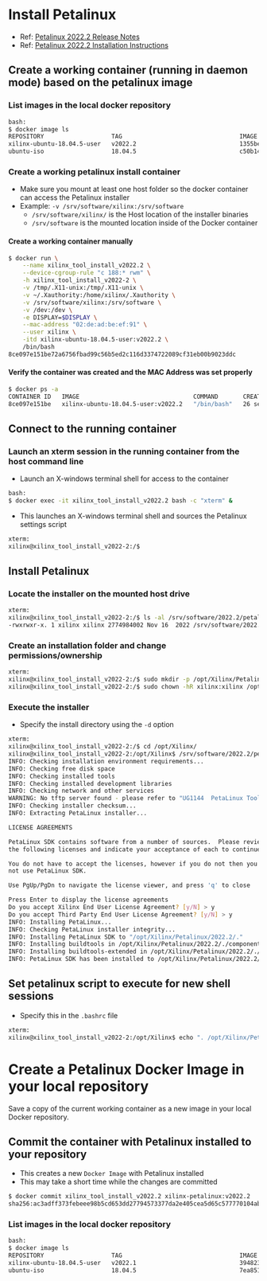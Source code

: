 [//]: # (Readme.petalinux-install.md - Install Petalinux on a Base Ubuntu User Image for v2022.2 Xilinx Tools)

# Install Petalinux
- Ref: [Petalinux 2022.2 Release Notes](https://support.xilinx.com/s/article/000034483?language=en_US)
- Ref: [Petalinux 2022.2 Installation Instructions](https://docs.xilinx.com/r/en-US/ug1144-petalinux-tools-reference-guide/Installation-Steps)

## Create a working container (running in daemon mode) based on the petalinux image

### List images in the local docker repository
```bash
bash:
$ docker image ls
REPOSITORY                   TAG                                 IMAGE ID       CREATED          SIZE
xilinx-ubuntu-18.04.5-user   v2022.2                             1355be4e640c   24 minutes ago   2.71GB
ubuntu-iso                   18.04.5                             c50b147a55dd   18 hours ago     946MB
```

### Create a working petalinux install container
- Make sure you mount at least one host folder so the docker container can access the Petalinux installer
- Example: `-v /srv/software/xilinx:/srv/software`
	- `/srv/software/xilinx/` is the Host location of the installer binaries
	- `/srv/software` is the mounted location inside of the Docker container

#### Create a working container manually

```bash
$ docker run \
	--name xilinx_tool_install_v2022.2 \
	--device-cgroup-rule "c 188:* rwm" \
	-h xilinx_tool_install_v2022-2 \
	-v /tmp/.X11-unix:/tmp/.X11-unix \
	-v ~/.Xauthority:/home/xilinx/.Xauthority \
	-v /srv/software/xilinx:/srv/software \
	-v /dev:/dev \
	-e DISPLAY=$DISPLAY \
	--mac-address "02:de:ad:be:ef:91" \
	--user xilinx \
	-itd xilinx-ubuntu-18.04.5-user:v2022.2 \
	/bin/bash
8ce097e151be72a6756fbad99c56b5ed2c116d3374722089cf31eb00b9023ddc
```

#### Verify the container was created and the MAC Address was set properly

```bash
$ docker ps -a
CONTAINER ID   IMAGE                                COMMAND       CREATED          STATUS          PORTS     NAMES
8ce097e151be   xilinx-ubuntu-18.04.5-user:v2022.2   "/bin/bash"   26 seconds ago   Up 25 seconds             xilinx_tool_install_v2022.2
```

## Connect to the running container

### Launch an xterm session in the running container from the host command line
- Launch an X-windows terminal shell for access to the container
```bash
bash:
$ docker exec -it xilinx_tool_install_v2022.2 bash -c "xterm" &
```
- This launches an X-windows terminal shell and sources the Petalinux settings script
```bash
xterm:
xilinx@xilinx_tool_install_v2022-2:/$
```

## Install Petalinux

### Locate the installer on the mounted host drive
```bash
xterm:
xilinx@xilinx_tool_install_v2022-2:/$ ls -al /srv/software/2022.2/petalinux*v2022.2*
-rwxrwxr-x. 1 xilinx xilinx 2774984002 Nov 16  2022 /srv/software/2022.2/petalinux-v2022.2-10141622-installer.run
```

### Create an installation folder and change permissions/ownership

```bash
xterm:
xilinx@xilinx_tool_install_v2022-2:/$ sudo mkdir -p /opt/Xilinx/Petalinux/2022.2
xilinx@xilinx_tool_install_v2022-2:/$ sudo chown -hR xilinx:xilinx /opt
```

### Execute the installer
- Specify the install directory using the `-d` option

```bash
xterm:
xilinx@xilinx_tool_install_v2022-2:/$ cd /opt/Xilinx/
xilinx@xilinx_tool_install_v2022-2:/opt/Xilinx$ /srv/software/2022.2/petalinux-v2022.2-10141622-installer.run --dir Petalinux/2022.2 --log petalinux_install.log
INFO: Checking installation environment requirements...
INFO: Checking free disk space
INFO: Checking installed tools
INFO: Checking installed development libraries
INFO: Checking network and other services
WARNING: No tftp server found - please refer to "UG1144  PetaLinux Tools Documentation Reference Guide" for its impact and solution
INFO: Checking installer checksum...
INFO: Extracting PetaLinux installer...

LICENSE AGREEMENTS

PetaLinux SDK contains software from a number of sources.  Please review
the following licenses and indicate your acceptance of each to continue.

You do not have to accept the licenses, however if you do not then you may 
not use PetaLinux SDK.

Use PgUp/PgDn to navigate the license viewer, and press 'q' to close

Press Enter to display the license agreements
Do you accept Xilinx End User License Agreement? [y/N] > y
Do you accept Third Party End User License Agreement? [y/N] > y
INFO: Installing PetaLinux...
INFO: Checking PetaLinux installer integrity...
INFO: Installing PetaLinux SDK to "/opt/Xilinx/Petalinux/2022.2/."
INFO: Installing buildtools in /opt/Xilinx/Petalinux/2022.2/./components/yocto/buildtools
INFO: Installing buildtools-extended in /opt/Xilinx/Petalinux/2022.2/./components/yocto/buildtools_extended
INFO: PetaLinux SDK has been installed to /opt/Xilinx/Petalinux/2022.2/.
```

## Set petalinux script to execute for new shell sessions
- Specify this in the `.bashrc` file

```bash
xterm:
xilinx@xilinx_tool_install_v2022-2:/opt/Xilinx$ echo ". /opt/Xilinx/Petalinux/2022.2/settings.sh" > ~/.bashrc
```

# Create a Petalinux Docker Image in your local repository

Save a copy of the current working container as a new image in your local Docker repository.

## Commit the container with Petalinux installed to your repository 
- This creates a new `Docker Image` with Petalinux installed
- This may take a short time while the changes are committed
```bash
$ docker commit xilinx_tool_install_v2022.2 xilinx-petalinux:v2022.2
sha256:ac3adff373febeee98b5cd653dd27794573377da2e405cea5d65c577770104ab
```

### List images in the local docker repository
```bash
bash:
$ docker image ls
REPOSITORY                   TAG                                 IMAGE ID       CREATED         SIZE
xilinx-ubuntu-18.04.5-user   v2022.1                             3948232ade92   2 hours ago     2.69GB
ubuntu-iso                   18.04.5                             7ea851496147   5 months ago    670MB
```
